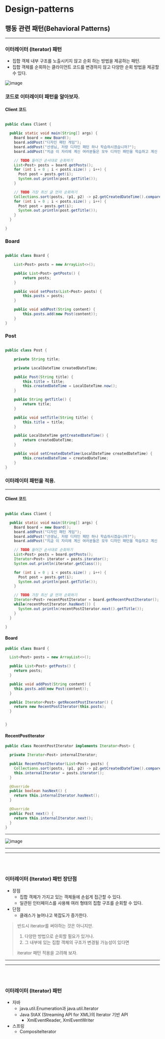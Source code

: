 # Design-patterns
## 행동 관련 패턴(Behavioral Patterns)

---
### 이터레이터 (Iterator) 패턴
* 집합 객체 내부 구조를 노출시키지 않고 순회 하는 방법을 제공하는 패턴.
* 집합 객체를 순회하는 클라이언트 코드를 변경하지 않고 다양한 순회 방법을 제공할 수 있다.

![image](https://user-images.githubusercontent.com/60100532/202192547-0a4690c9-735f-4254-96a9-a7f49584bceb.png)

### 코드로 이터레이터 패턴을 알아보자.
#### Client 코드
```java

public class Client {

  public static void main(String[] args) {
    Board board = new Board();
    board.addPost("디자인 패턴 게임");
    board.addPost("선생님, 저랑 디자인 패턴 하나 학습하시겠습니까?");
    board.addPost("지금 이 자리에 계신 여러분들은 모두 디자인 패턴을 학습하고 계신 분들입니다.");

    // TODO 들어간 순서대로 순회하기
    List<Post> posts = board.getPosts();
    for (int i = 0 ; i < posts.size() ; i++) {
      Post post = posts.get(i);
      System.out.println(post.getTitle());
    }

    // TODO 가장 최신 글 먼저 순회하기
    Collections.sort(posts, (p1, p2) -> p2.getCreatedDateTime().compareTo(p1.getCreatedDateTime()));
    for (int i = 0 ; i < posts.size() ; i++) {
      Post post = posts.get(i);
      System.out.println(post.getTitle());
    }
  }

}

```

### Board
```java

public class Board {

    List<Post> posts = new ArrayList<>();

    public List<Post> getPosts() {
        return posts;
    }

    public void setPosts(List<Post> posts) {
        this.posts = posts;
    }

    public void addPost(String content) {
        this.posts.add(new Post(content));
    }
}

```

### Post
```java

public class Post {

    private String title;

    private LocalDateTime createdDateTime;

    public Post(String title) {
        this.title = title;
        this.createdDateTime = LocalDateTime.now();
    }

    public String getTitle() {
        return title;
    }

    public void setTitle(String title) {
        this.title = title;
    }

    public LocalDateTime getCreatedDateTime() {
        return createdDateTime;
    }

    public void setCreatedDateTime(LocalDateTime createdDateTime) {
        this.createdDateTime = createdDateTime;
    }
}

```



### 이터레이터 패턴을 적용.

---  
#### Client 코드
```java

public class Client {

  public static void main(String[] args) {
    Board board = new Board();
    board.addPost("디자인 패턴 게임");
    board.addPost("선생님, 저랑 디자인 패턴 하나 학습하시겠습니까?");
    board.addPost("지금 이 자리에 계신 여러분들은 모두 디자인 패턴을 학습하고 계신 분들입니다.");

    // TODO 들어간 순서대로 순회하기
    List<Post> posts = board.getPosts();
    Iterator<Post> iterator = posts.iterator();
    System.out.println(iterator.getClass());

    for (int i = 0 ; i < posts.size() ; i++) {
      Post post = posts.get(i);
      System.out.println(post.getTitle());
    }

    // TODO 가장 최신 글 먼저 순회하기
    Iterator<Post> recentPostIterator = board.getRecentPostIterator();
    while(recentPostIterator.hasNext()) {
      System.out.println(recentPostIterator.next().getTitle());
    }
  }

}

```
#### Board
```java
public class Board {

  List<Post> posts = new ArrayList<>();

  public List<Post> getPosts() {
    return posts;
  }

  public void addPost(String content) {
    this.posts.add(new Post(content));
  }

  public Iterator<Post> getRecentPostIterator() {
    return new RecentPostIterator(this.posts);
  }


}

```

#### RecentPostIterator
```java
public class RecentPostIterator implements Iterator<Post> {

  private Iterator<Post> internalIterator;

  public RecentPostIterator(List<Post> posts) {
    Collections.sort(posts, (p1, p2) -> p2.getCreatedDateTime().compareTo(p1.getCreatedDateTime()));
    this.internalIterator = posts.iterator();
  }

  @Override
  public boolean hasNext() {
    return this.internalIterator.hasNext();
  }

  @Override
  public Post next() {
    return this.internalIterator.next();
  }
}


```
---
![image](https://user-images.githubusercontent.com/60100532/202195975-d139ac4c-3277-4ee8-863a-5395416fbf81.png)
___
___

<br/> 

<br/> 

### 이터레이터 (Iterator) 패턴 장단점
* 장점
    * 집합 객체가 가지고 있는 객체들에 손쉽게 접근할 수 있다.
    * 일관된 인터페이스를 사용해 여러 형태의 집합 구조를 순회할 수 있다.
* 단점
    * 클래스가 늘어나고 복잡도가 증가한다.


> 반드시 iterator를 써야하는 것은 아니지만.
> 1. 다양한 방법으로 순회할 필요가 있거나. 
> 2. 그 내부에 있는 집합 객체의 구조가 변경될 가능성이 있다면   
> 
> iterator 패턴 적용을 고려해 보자.
___
___

<br/> 

<br/> 

### 이터레이터 (Iterator) 패턴

* 자바
  * java.util.Enumeration과 java.util.Iterator
  * Java StAX (Streaming API for XML)의 Iterator 기반 API
    * XmlEventReader, XmlEventWriter
* 스프링
  * CompositeIterator
